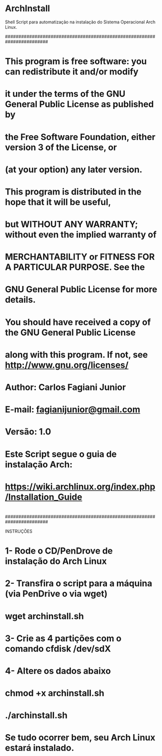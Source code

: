 ArchInstall
===========

Shell Script para automatização na instalação do Sistema Operacional Arch Linux.


########################################################################
# This program is free software: you can redistribute it and/or modify #
# it under the terms of the GNU General Public License as published by #
# the Free Software Foundation, either version 3 of the License, or    #
# (at your option) any later version.                                  #
#                                                                      #
# This program is distributed in the hope that it will be useful,      #
# but WITHOUT ANY WARRANTY; without even the implied warranty of       #
# MERCHANTABILITY or FITNESS FOR A PARTICULAR PURPOSE.  See the        #
# GNU General Public License for more details.                         #
#                                                                      #
# You should have received a copy of the GNU General Public License    #
# along with this program.  If not, see <http://www.gnu.org/licenses/> #
#                                                                      #
# Author: Carlos Fagiani Junior                                        #
# E-mail: fagianijunior@gmail.com                                      #
# Versão: 1.0                                                          #
#                                                                      #
# Este Script segue o guia de instalação Arch:                         #
# https://wiki.archlinux.org/index.php/Installation_Guide              #
#                                                                      #
########################################################################

INSTRUÇÕES

# 1- Rode o CD/PenDrove de instalação do Arch Linux
# 2- Transfira o script para a máquina (via PenDrive o via wget)
# wget archinstall.sh
# 3- Crie as 4 partições com o comando cfdisk /dev/sdX
# 4- Altere os dados abaixo
# chmod +x archinstall.sh
# ./archinstall.sh
# Se tudo ocorrer bem, seu Arch Linux estará instalado.
